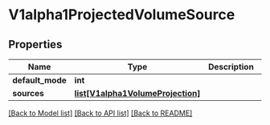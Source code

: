 # V1alpha1ProjectedVolumeSource

## Properties
Name | Type | Description | Notes
------------ | ------------- | ------------- | -------------
**default_mode** | **int** |  | [optional] 
**sources** | [**list[V1alpha1VolumeProjection]**](V1alpha1VolumeProjection.md) |  | [optional] 

[[Back to Model list]](../README.md#documentation-for-models) [[Back to API list]](../README.md#documentation-for-api-endpoints) [[Back to README]](../README.md)


